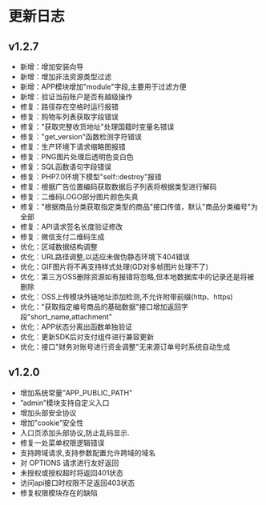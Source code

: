 # 更新日志

## v1.2.7
* 新增：增加安装向导
* 新增：增加非法资源类型过滤
* 新增：APP模块增加"module"字段,主要用于过滤方便
* 新增：验证当前账户是否有越级操作
* 修复：路径存在空格时运行报错
* 修复：购物车列表获取字段错误
* 修复："获取完整收货地址"处理国籍时变量名错误
* 修复："get_version"函数检测字符错误
* 修复：生产环境下请求缩略图报错
* 修复：PNG图片处理后透明色变白色
* 修复：SQL函数语句字段错误
* 修复：PHP7.0环境下模型"self::destroy"报错
* 修复：根据广告位置编码获取数据后子列表将根据类型进行解码
* 修复：二维码LOGO部分图片颜色失真
* 修复："根据商品分类获取指定类型的商品"接口传值，默认"商品分类编号"为全部
* 修复：API请求签名长度验证修改
* 修复：微信支付二维码生成
* 优化：区域数据结构调整
* 优化：URL路径调整,以适应未做伪静态环境下404错误
* 优化：GIF图片将不再支持样式处理(GD对多帧图片处理不了)
* 优化：第三方OSS删除资源如有报错将忽略,但本地数据库中的记录还是将被删除
* 优化：OSS上传模块外链地址添加检测,不允许附带前缀(http、https)
* 优化："获取指定编号商品的基础数据"接口增加返回字段"short_name,attachment"
* 优化：APP状态分离出函数单独验证
* 优化：更新SDK后对支付组件进行兼容更新
* 优化：接口"财务对账号进行资金调整"无来源订单号时系统自动生成

## v1.2.0
* 增加系统常量”APP_PUBLIC_PATH”
* ”admin”模块支持自定义入口
* 增加头部安全协议
* 增加”cookie”安全性
* 入口页添加头部协议,防止乱码显示.
* 修复一处菜单权限逻辑错误
* 支持跨域请求,支持参数配置允许跨域的域名
* 对 OPTIONS 请求进行友好返回
* 未授权或授权超时将返回401状态
* 访问api接口时权限不足返回403状态
* 修复权限模块存在的缺陷